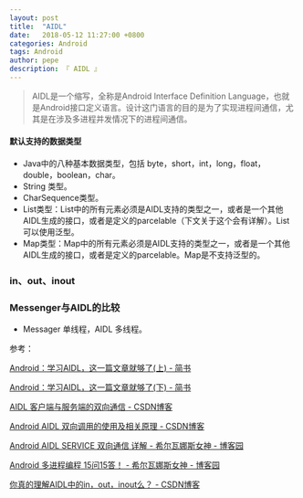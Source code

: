 ```yaml
---
layout: post
title:  "AIDL"
date:   2018-05-12 11:27:00 +0800
categories: Android
tags: Android
author: pepe
description: 『 AIDL 』
---
```

> AIDL是一个缩写，全称是Android Interface Definition Language，也就是Android接口定义语言。设计这门语言的目的是为了实现进程间通信，尤其是在涉及多进程并发情况下的进程间通信。

#### **默认支持的数据类型**
 
 - Java中的八种基本数据类型，包括 byte，short，int，long，float，double，boolean，char。
 - String 类型。
 - CharSequence类型。
 - List类型：List中的所有元素必须是AIDL支持的类型之一，或者是一个其他AIDL生成的接口，或者是定义的parcelable（下文关于这个会有详解）。List可以使用泛型。
 - Map类型：Map中的所有元素必须是AIDL支持的类型之一，或者是一个其他AIDL生成的接口，或者是定义的parcelable。Map是不支持泛型的。



### **in、out、inout**

### **Messenger与AIDL的比较**

* Messager 单线程，AIDL 多线程。

参考：

[Android：学习AIDL，这一篇文章就够了(上) - 简书](https://www.jianshu.com/p/a8e43ad5d7d2) 

[Android：学习AIDL，这一篇文章就够了(下) - 简书](https://www.jianshu.com/p/0cca211df63c) 

[AIDL 客户端与服务端的双向通信 - CSDN博客](https://blog.csdn.net/qq_26787115/article/details/78590063) 

[Android AIDL 双向调用的使用及相关原理 - CSDN博客](https://blog.csdn.net/swjtufq/article/details/52527920) 

[Android AIDL SERVICE 双向通信 详解 - 希尔瓦娜斯女神 - 博客园](https://www.cnblogs.com/punkisnotdead/p/5158016.html) 

[Android 多进程编程 15问15答！ - 希尔瓦娜斯女神 - 博客园](http://www.cnblogs.com/punkisnotdead/p/5168857.html) 

[你真的理解AIDL中的in，out，inout么？ - CSDN博客](https://blog.csdn.net/luoyanglizi/article/details/51958091) 




